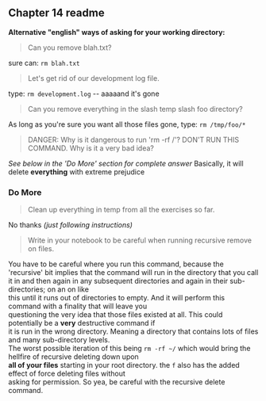 ## Chapter 14 readme

**Alternative "english" ways of asking for your working directory:**

>Can you remove blah.txt?

sure can: `rm blah.txt`

>Let's get rid of our development log file.

type: `rm development.log` -- aaaaand it's gone

>Can you remove everything in the slash temp slash foo directory?

As long as you're sure you want all those files gone, type: `rm /tmp/foo/*`

>DANGER: Why is it dangerous to run 'rm -rf /'? DON'T RUN THIS COMMAND.
Why is it a very bad idea?

*See below in the 'Do More' section for complete answer*   Basically, it will delete **everything** with extreme prejudice

### Do More

>Clean up everything in temp from all the exercises so far.

No thanks *(just following instructions)*

>Write in your notebook to be careful when running recursive remove on files.

You have to be careful where you run this command, because the 'recursive' bit implies that the command will run in the
directory that you call it in and then again in any subsequent directories and again in their sub-directories; on an on like<br/>
this until it runs out of directories to empty.  And it will perform this command with a finality that will leave you <br/>
questioning the very idea that those files existed at all.  This could potentially be a **very** destructive command if<br/>
it is run in the wrong directory.  Meaning a directory that contains lots of files and many sub-directory levels.  <br/>
The worst possible iteration of this being `rm -rf ~/` which would bring the hellfire of recursive deleting down upon <br/>
**all of your files** starting in your root directory. the `f` also has the added effect of force deleting files without <br/>
asking for permission.  So yea, be careful with the recursive delete command.
